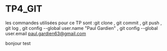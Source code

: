 # TP4_GIT

les commandes utilisées pour ce TP sont :git clone , git commit , git push , git log , git config --global user.name "Paul Gardien" , git config --global user.email paul.gardien63@gmail.com

bonjour test
